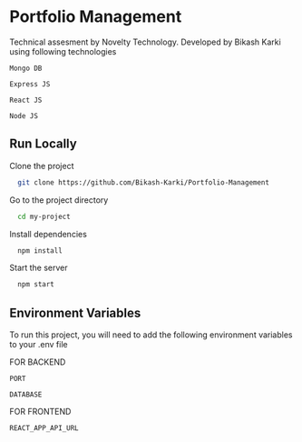 
# Portfolio Management

Technical assesment by Novelty Technology. Developed by Bikash Karki
using following technologies

`Mongo DB`

`Express JS`

`React JS`

`Node JS`
## Run Locally

Clone the project

```bash
  git clone https://github.com/Bikash-Karki/Portfolio-Management
```

Go to the project directory

```bash
  cd my-project
```

Install dependencies

```bash
  npm install
```

Start the server

```bash
  npm start
```


## Environment Variables

To run this project, you will need to add the following environment variables to your .env file

FOR BACKEND

`PORT`

`DATABASE`

FOR FRONTEND

`REACT_APP_API_URL`



